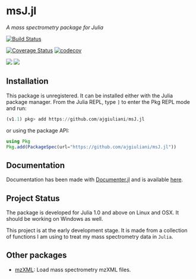 # msJ.jl

*A mass spectrometry package for Julia*

[![Build Status](https://travis-ci.org/ajgiuliani/msJ.jl.svg?branch=master)](https://travis-ci.org/ajgiuliani/msJ.jl)

[![Coverage Status](https://coveralls.io/repos/github/ajgiuliani/msJ.jl/badge.svg?branch=master)](https://coveralls.io/github/ajgiuliani/msJ.jl?branch=master)
[![codecov](https://codecov.io/gh/ajgiuliani/msJ.jl/branch/master/graph/badge.svg)](https://codecov.io/gh/ajgiuliani/msJ.jl)

[![](https://img.shields.io/badge/docs-stable-blue.svg)](https://ajgiuliani.github.io/msJ.jl/stable)
[![](https://img.shields.io/badge/docs-dev-blue.svg)](https://ajgiuliani.github.io/msJ.jl/dev/)


## Installation
This package is unregistered. It can be installed either with the Julia package manager.
From the Julia REPL, type `]` to enter the Pkg REPL mode and run:
```julia
(v1.1) pkg> add https://github.com/ajgiuliani/msJ.jl
```
or using the package API:

```julia
using Pkg
Pkg.add(PackageSpec(url="https://github.com/ajgiuliani/msJ.jl"))
```

## Documentation
Documentation has been made with [Documenter.jl](https://github.com/JuliaDocs/Documenter.jl) and is available [here](https://ajgiuliani.github.io/msJ.jl/dev).


## Project Status
The package is developed for Julia 1.0 and above on Linux and OSX. It should be working on Windows as well.

This project is at the early development stage. It is made from a collection of functions I am using to treat my mass spectrometry data in `Julia`.


## Other packages
* [mzXML](https://github.com/timholy/mzXML.jl): Load mass spectrometry mzXML files.
